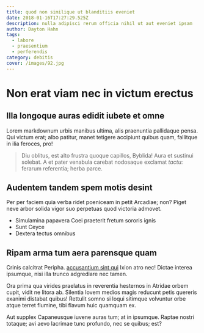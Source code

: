 ```yaml
---
title: quod non similique ut blanditiis eveniet
date: 2018-01-16T17:27:29.525Z
description: nulla adipisci rerum officia nihil ut aut eveniet ipsam
author: Dayton Hahn
tags:
  - labore
  - praesentium
  - perferendis
category: debitis
cover: /images/92.jpg
---
```


# Non erat viam nec in victum erectus

## Illa longoque auras edidit iubete et omne

Lorem markdownum urbis manibus ultima, alis praenuntia pallidaque pensa. Qui
victum erat; albo patitur, manet tetigere accipiunt quibus quam, fallitque in
ilia feroces, pro!

> Diu oblitus, est alto frustra quoque capillos, Byblida! Aura et sustinui
> solebat. A et pater venabula carebat nodosaque exclamat *tactu*: ferarum
> referentia; herba parce.

## Audentem tandem spem motis desint

Per per faciem quia verba ridet poeniceam in petit Arcadiae; non? Piget neve
arbor solida vigor suo perpetuas quod victoria admovet.

- Simulamina papavera Coei praeterit fretum sororis ignis
- Sunt Ceyce
- Dextera tectus omnibus

## Ripam arma tum aera parensque quam

Crinis calcitrat Peripha. [accusantium sint qui](blog/2015/4/dolorem.md) Ixion
atro nec! Dictae interea ipsumque, nisi illa trunco adgrediare nec tamen.

Ora prima qua virides praelatus in reverentia hesternos in Atridae orbem cupit,
vidit ne litora ab. Silentia Iovem medios magis reducunt petis quereris exanimi
distabat quibus! Rettulit somno si loqui sitimque volvuntur orbe atque terret
flumine, tibi flavum huic quamquam ex.

Aut supplex Capaneusque iuvene auras tum; at in ipsumque. Raptae nostri totaque;
avi aevo lacrimae tunc profundo, nec se quibus; est?
